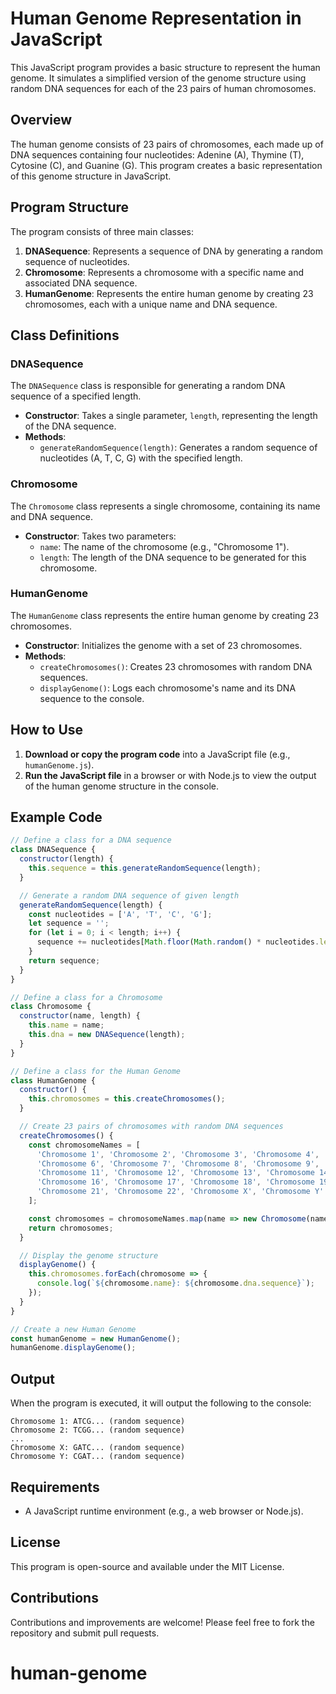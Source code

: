 
# Human Genome Representation in JavaScript

This JavaScript program provides a basic structure to represent the human genome. It simulates a simplified version of the genome structure using random DNA sequences for each of the 23 pairs of human chromosomes.

## Overview

The human genome consists of 23 pairs of chromosomes, each made up of DNA sequences containing four nucleotides: Adenine (A), Thymine (T), Cytosine (C), and Guanine (G). This program creates a basic representation of this genome structure in JavaScript.

## Program Structure

The program consists of three main classes:

1. **DNASequence**: Represents a sequence of DNA by generating a random sequence of nucleotides.
2. **Chromosome**: Represents a chromosome with a specific name and associated DNA sequence.
3. **HumanGenome**: Represents the entire human genome by creating 23 chromosomes, each with a unique name and DNA sequence.

## Class Definitions

### DNASequence

The `DNASequence` class is responsible for generating a random DNA sequence of a specified length.

- **Constructor**: Takes a single parameter, `length`, representing the length of the DNA sequence.
- **Methods**:
  - `generateRandomSequence(length)`: Generates a random sequence of nucleotides (A, T, C, G) with the specified length.

### Chromosome

The `Chromosome` class represents a single chromosome, containing its name and DNA sequence.

- **Constructor**: Takes two parameters:
  - `name`: The name of the chromosome (e.g., "Chromosome 1").
  - `length`: The length of the DNA sequence to be generated for this chromosome.

### HumanGenome

The `HumanGenome` class represents the entire human genome by creating 23 chromosomes.

- **Constructor**: Initializes the genome with a set of 23 chromosomes.
- **Methods**:
  - `createChromosomes()`: Creates 23 chromosomes with random DNA sequences.
  - `displayGenome()`: Logs each chromosome's name and its DNA sequence to the console.

## How to Use

1. **Download or copy the program code** into a JavaScript file (e.g., `humanGenome.js`).
2. **Run the JavaScript file** in a browser or with Node.js to view the output of the human genome structure in the console.

## Example Code

```javascript
// Define a class for a DNA sequence
class DNASequence {
  constructor(length) {
    this.sequence = this.generateRandomSequence(length);
  }

  // Generate a random DNA sequence of given length
  generateRandomSequence(length) {
    const nucleotides = ['A', 'T', 'C', 'G'];
    let sequence = '';
    for (let i = 0; i < length; i++) {
      sequence += nucleotides[Math.floor(Math.random() * nucleotides.length)];
    }
    return sequence;
  }
}

// Define a class for a Chromosome
class Chromosome {
  constructor(name, length) {
    this.name = name;
    this.dna = new DNASequence(length);
  }
}

// Define a class for the Human Genome
class HumanGenome {
  constructor() {
    this.chromosomes = this.createChromosomes();
  }

  // Create 23 pairs of chromosomes with random DNA sequences
  createChromosomes() {
    const chromosomeNames = [
      'Chromosome 1', 'Chromosome 2', 'Chromosome 3', 'Chromosome 4', 'Chromosome 5',
      'Chromosome 6', 'Chromosome 7', 'Chromosome 8', 'Chromosome 9', 'Chromosome 10',
      'Chromosome 11', 'Chromosome 12', 'Chromosome 13', 'Chromosome 14', 'Chromosome 15',
      'Chromosome 16', 'Chromosome 17', 'Chromosome 18', 'Chromosome 19', 'Chromosome 20',
      'Chromosome 21', 'Chromosome 22', 'Chromosome X', 'Chromosome Y'
    ];

    const chromosomes = chromosomeNames.map(name => new Chromosome(name, 1000)); // Simulate a DNA length of 1000 for simplicity
    return chromosomes;
  }

  // Display the genome structure
  displayGenome() {
    this.chromosomes.forEach(chromosome => {
      console.log(`${chromosome.name}: ${chromosome.dna.sequence}`);
    });
  }
}

// Create a new Human Genome
const humanGenome = new HumanGenome();
humanGenome.displayGenome();
```

## Output

When the program is executed, it will output the following to the console:

```
Chromosome 1: ATCG... (random sequence)
Chromosome 2: TCGG... (random sequence)
...
Chromosome X: GATC... (random sequence)
Chromosome Y: CGAT... (random sequence)
```

## Requirements

- A JavaScript runtime environment (e.g., a web browser or Node.js).

## License

This program is open-source and available under the MIT License.

## Contributions

Contributions and improvements are welcome! Please feel free to fork the repository and submit pull requests.
# human-genome

